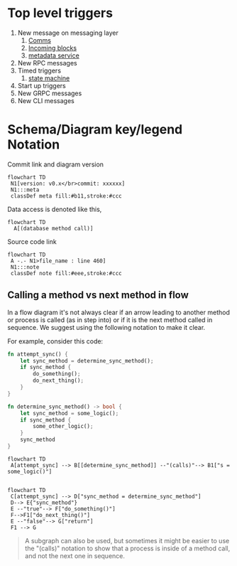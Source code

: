   

# Top level triggers
1. New message on messaging layer
    1. [Comms](comms/index.md) 
    2. [Incoming blocks](incoming_blocks.md) 
    3. [metadata service](chain_metadata_service.md)
2. New RPC messages
3. Timed triggers
    1. [state machine](state_machine.md)
4. Start up triggers
5. New GRPC messages
6. New CLI messages

# Schema/Diagram key/legend Notation

Commit link and diagram version
```mermaid
flowchart TD
 N1[version: v0.x</br>commit: xxxxxx]
 N1:::meta
 classDef meta fill:#b11,stroke:#ccc

```

Data access is denoted like this, 
```mermaid
flowchart TD
  A[(database method call)]
```

Source code link
```mermaid
flowchart TD
 A -.- N1>file_name : line 460]
 N1:::note
 classDef note fill:#eee,stroke:#ccc

```

## Calling a method vs next method in flow

In a flow diagram it's not always clear if an arrow leading to another method or process  is called (as in step into) or if it is the next method called in sequence. 
We suggest using the following notation to make it clear.

For example, consider this code:

```rust
fn attempt_sync() {
    let sync_method = determine_sync_method();
    if sync_method {
        do_something();
        do_next_thing();
    }
}

fn determine_sync_method() -> bool {
    let sync_method = some_logic();
    if sync_method {
        some_other_logic();
    }
    sync_method
}
```

```mermaid
flowchart TD
 A[attempt_sync] --> B[[determine_sync_method]] --"(calls)"--> B1["s = some_logic()"]
 
```

```mermaid
flowchart TD
 C[attempt_sync] --> D["sync_method = determine_sync_method"]
 D--> E{"sync_method"}
 E --"true"--> F["do_something()"]
 F-->F1["do_next_thing()"]
 E --"false"--> G["return"]
 F1 --> G
```

> A subgraph can also be used, but sometimes it might be easier to use the "(calls)" notation to show that a process is
> inside of a method call, and not the next one in sequence.
